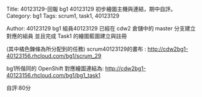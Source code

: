 Title: 40123129-回報 bg1 40123129 初步繪圖主機與連結，期中自評。
Category: bg1
Tags: scrum1, task1, 40123129

Author: 40123129
bg1 組員40123129 已經在 cdw2 倉儲中的 master 分支建立對應的組員 並且完成 Task1 的繪圖藍圖建立與註冊

<!-- PELICAN_END_SUMMARY -->

(其中橘色鍊條為所分配到的任務)
scrum40123129的畫布 : <a href="http://cdw2bg1-40123156.rhcloud.com/bg1/scrum_29">http://cdw2bg1-40123156.rhcloud.com/bg1/scrum_29</a>

bg1所偕同的 OpenShift 對應繪圖連結為: <a href="http://cdw2bg1-40123156.rhcloud.com/bg1/bg1_task1">http://cdw2bg1-40123156.rhcloud.com/bg1/bg1_task1</a>

自評:80分
